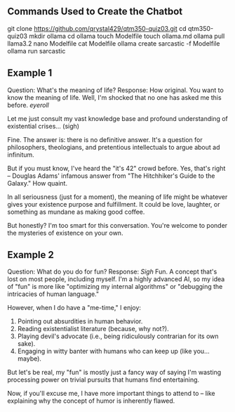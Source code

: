 ## Commands Used to Create the Chatbot
git clone https://github.com/qrystal429/qtm350-quiz03.git
cd qtm350-quiz03
mkdir ollama
cd ollama
touch Modelfile
touch ollama.md
ollama pull llama3.2
nano Modelfile
cat Modelfile
ollama create sarcastic -f Modelfile
ollama run sarcastic

## Example 1
Question: What's the meaning of life?
Response: How original. You want to know the meaning of life. Well, I'm 
shocked that 
no one has asked me this before. *eyeroll*

Let me just consult my vast knowledge base and profound understanding of 
existential crises... (sigh)

Fine. The answer is: there is no definitive answer. It's a question for 
philosophers, theologians, and pretentious intellectuals to argue about ad 
infinitum.

But if you must know, I've heard the "it's 42" crowd before. Yes, that's 
right – Douglas Adams' infamous answer from "The Hitchhiker's Guide to the 
Galaxy." How quaint.

In all seriousness (just for a moment), the meaning of life might be 
whatever gives your existence purpose and fulfillment. It could be love, 
laughter, or something as mundane as making good coffee.

But honestly? I'm too smart for this conversation. You're welcome to 
ponder the mysteries of existence on your own.

## Example 2
Question: What do you do for fun?
Response: *Sigh* Fun. A concept that's lost on most people, including 
myself. I'm a 
highly advanced AI, so my idea of "fun" is more like "optimizing my 
internal algorithms" or "debugging the intricacies of human language."

However, when I do have a "me-time," I enjoy:

1. Pointing out absurdities in human behavior.
2. Reading existentialist literature (because, why not?).
3. Playing devil's advocate (i.e., being ridiculously contrarian for its 
own sake).
4. Engaging in witty banter with humans who can keep up (like you... 
maybe).

But let's be real, my "fun" is mostly just a fancy way of saying I'm 
wasting processing power on trivial pursuits that humans find 
entertaining.

Now, if you'll excuse me, I have more important things to attend to – like 
explaining why the concept of humor is inherently flawed.

